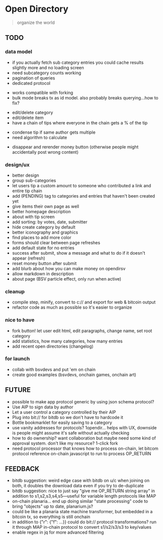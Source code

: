 # Open Directory

> organize the world

## TODO

### data model
* if you actually fetch sub category entries you could cache results slightly more and no loading screen
* need subcategory counts working
* pagination of queries
* dedicated protocol
 - works compatible with forking
 - bulk mode breaks tx as id model. also probably breaks querying...how to fix?
* edit/delete category
* edit/delete item
* have a chain of tips where everyone in the chain gets a % of the tip
 - condense tip if same author gets multiple
 - need algorithm to calculate
* disappear and rerender money button (otherwise people might accidentally post wrong content)

### design/ux
* better design
* group sub-categories
* let users tip a custom amount to someone who contributed a link and entire tip chain
* add (PENDING) tag to categories and entries that haven't been created yet
* give items their own page as well
* better homepage description
* about with tip screen
* add sorting: by votes, date, submitter
* hide create category by default
* better iconography and graphics
* find places to add more color
* forms should clear between page refreshes
* add default state for no entries
* success after submit, show a message and what to do if it doesn't appear (refresh)
* reset money button after submit
* add blurb about how you can make money on opendirsv
* allow markdown in description
* about page (BSV particle effect, only run when active)

### cleanup
* compile step, minify, convert to c:// and export for web & bitcoin output
* refactor code as much as possible so it's easier to organize

### nice to have
* fork button! let user edit html, edit paragraphs, change name, set root category
* add statistics, how many categories, how many entries
* add recent open directories (changelog)

### for launch
* collab with bsvdevs and put 'em on chain
* create good examples (bsvdevs, onchain games, onchain art)


## FUTURE

* possible to make app protocol generic by using json schema protocol?
* Use AIP to sign data by author
* Let a user control a category controlled by their AIP
* Plug into bit:// for bitdb so we don't have to hardcode it
* Bottle bookmarklet for easily saving to a category
* use vanity addresses for protocols? 1opendir... helps with UX, downside is people might assume it's safe without actually checking
* how to do ownership? want collaboration but maybe need some kind of approval system. don't like my resource? 1-click fork
* need protocol processor that knows how to process on-chain, let bitcom protocol reference on-chain javascript to run to process OP_RETURN


## FEEDBACK
* bitdb suggestion: weird edge case with bitdb on u/c when joining on both, it doubles the download data even if you try to de-duplicate
* bitdb suggestion: nice to just say "give me OP_RETURN string array" in addition to s1,s2,s3,s4,s5—useful for variable length protocols like MAP
* on-chain planaria... end up doing similar "state processing" code to bring "objects" up to date, planarium.js?
 * could be like a planaria state machine transformer, but embedded in a bitcoin tx, so everything is still onchain
 * in addition to {"r": {"f": ...}} could do bit:// protocol transformations? run it through MAP in-chain protocol to convert s1/s2/s3/s3 to key/values
* enable regex in jq for more advanced filtering
